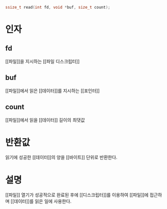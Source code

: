 ``` C
ssize_t read(int fd, void *buf, size_t count);
```
# 인자
## fd
[[파일]]을 지시하는 [[파일 디스크립터]]
## buf
[[파일]]에서 읽은 [[데이터]]를 지시하는 [[포인터]]
## count
[[파일]]에서 읽을 [[데이터]] 길이의 최댓값
# 반환값
읽기에 성공한 [[데이터]]의 양을 [[바이트]] 단위로 반환한다.
# 설명
[[파일]] 열기가 성공적으로 완료된 후에 [[디스크립터]]를 이용하여 [[파일]]에 접근하며 [[데이터]]를 읽은 일에 사용한다.